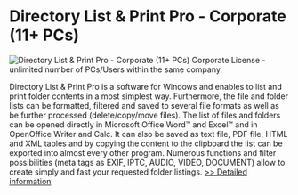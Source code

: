# Directory List & Print Pro - Corporate (11+ PCs)
![Directory List & Print Pro - Corporate (11+ PCs)](https://mycommerce.akamaized.net/api/pimages/P300430340/BIG/300430340.JPG)
Corporate License - unlimited number of PCs/Users within the same company.

Directory List & Print Pro is a software for Windows and enables to list and print folder contents in a most simplest way. Furthermore, the file and folder lists can be formatted, filtered and saved to several file formats as well as be further processed (delete/copy/move files). The list of files and folders can be opened directly in Microsoft Office Word™ and Excel™ and in OpenOffice Writer and Calc. It can also be saved as text file, PDF file, HTML and XML tables and by copying the content to the clipboard the list can be exported into almost every other program. Numerous functions and filter possibilities (meta tags as EXIF, IPTC, AUDIO, VIDEO, DOCUMENT) allow to create simply and fast your requested folder listings.
[>> Detailed information](https://secure.shareit.com/shareit/product.html?productid=300430340&affiliateid=200057808)